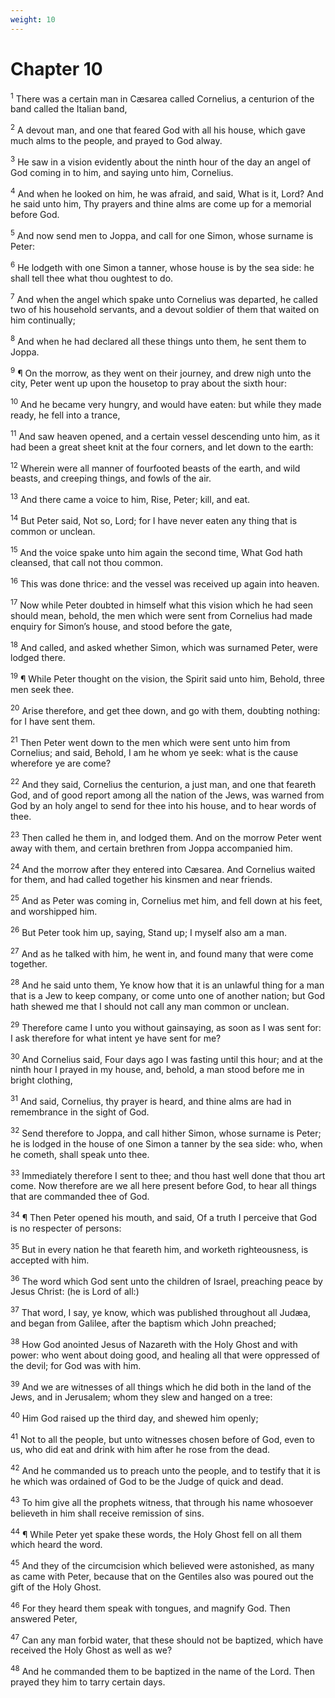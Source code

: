 ```yaml
---
weight: 10
---
```


# Chapter 10

<sup>1</sup> There was a certain man in Cæsarea called Cornelius, a centurion of the band called the Italian band, 

<sup>2</sup> A devout man, and one that feared God with all his house, which gave much alms to the people, and prayed to God alway. 

<sup>3</sup> He saw in a vision evidently about the ninth hour of the day an angel of God coming in to him, and saying unto him, Cornelius. 

<sup>4</sup> And when he looked on him, he was afraid, and said, What is it, Lord? And he said unto him, Thy prayers and thine alms are come up for a memorial before God. 

<sup>5</sup> And now send men to Joppa, and call for one Simon, whose surname is Peter: 

<sup>6</sup> He lodgeth with one Simon a tanner, whose house is by the sea side: he shall tell thee what thou oughtest to do. 

<sup>7</sup> And when the angel which spake unto Cornelius was departed, he called two of his household servants, and a devout soldier of them that waited on him continually; 

<sup>8</sup> And when he had declared all these things unto them, he sent them to Joppa. 

<sup>9</sup> ¶ On the morrow, as they went on their journey, and drew nigh unto the city, Peter went up upon the housetop to pray about the sixth hour: 

<sup>10</sup> And he became very hungry, and would have eaten: but while they made ready, he fell into a trance, 

<sup>11</sup> And saw heaven opened, and a certain vessel descending unto him, as it had been a great sheet knit at the four corners, and let down to the earth: 

<sup>12</sup> Wherein were all manner of fourfooted beasts of the earth, and wild beasts, and creeping things, and fowls of the air. 

<sup>13</sup> And there came a voice to him, Rise, Peter; kill, and eat. 

<sup>14</sup> But Peter said, Not so, Lord; for I have never eaten any thing that is common or unclean. 

<sup>15</sup> And the voice spake unto him again the second time, What God hath cleansed, that call not thou common. 

<sup>16</sup> This was done thrice: and the vessel was received up again into heaven. 

<sup>17</sup> Now while Peter doubted in himself what this vision which he had seen should mean, behold, the men which were sent from Cornelius had made enquiry for Simon’s house, and stood before the gate, 

<sup>18</sup> And called, and asked whether Simon, which was surnamed Peter, were lodged there. 

<sup>19</sup> ¶ While Peter thought on the vision, the Spirit said unto him, Behold, three men seek thee. 

<sup>20</sup> Arise therefore, and get thee down, and go with them, doubting nothing: for I have sent them. 

<sup>21</sup> Then Peter went down to the men which were sent unto him from Cornelius; and said, Behold, I am he whom ye seek: what is the cause wherefore ye are come? 

<sup>22</sup> And they said, Cornelius the centurion, a just man, and one that feareth God, and of good report among all the nation of the Jews, was warned from God by an holy angel to send for thee into his house, and to hear words of thee. 

<sup>23</sup> Then called he them in, and lodged them. And on the morrow Peter went away with them, and certain brethren from Joppa accompanied him. 

<sup>24</sup> And the morrow after they entered into Cæsarea. And Cornelius waited for them, and had called together his kinsmen and near friends. 

<sup>25</sup> And as Peter was coming in, Cornelius met him, and fell down at his feet, and worshipped him. 

<sup>26</sup> But Peter took him up, saying, Stand up; I myself also am a man. 

<sup>27</sup> And as he talked with him, he went in, and found many that were come together. 

<sup>28</sup> And he said unto them, Ye know how that it is an unlawful thing for a man that is a Jew to keep company, or come unto one of another nation; but God hath shewed me that I should not call any man common or unclean. 

<sup>29</sup> Therefore came I unto you without gainsaying, as soon as I was sent for: I ask therefore for what intent ye have sent for me? 

<sup>30</sup> And Cornelius said, Four days ago I was fasting until this hour; and at the ninth hour I prayed in my house, and, behold, a man stood before me in bright clothing, 

<sup>31</sup> And said, Cornelius, thy prayer is heard, and thine alms are had in remembrance in the sight of God. 

<sup>32</sup> Send therefore to Joppa, and call hither Simon, whose surname is Peter; he is lodged in the house of one Simon a tanner by the sea side: who, when he cometh, shall speak unto thee. 

<sup>33</sup> Immediately therefore I sent to thee; and thou hast well done that thou art come. Now therefore are we all here present before God, to hear all things that are commanded thee of God. 

<sup>34</sup> ¶ Then Peter opened his mouth, and said, Of a truth I perceive that God is no respecter of persons: 

<sup>35</sup> But in every nation he that feareth him, and worketh righteousness, is accepted with him. 

<sup>36</sup> The word which God sent unto the children of Israel, preaching peace by Jesus Christ: (he is Lord of all:) 

<sup>37</sup> That word, I say, ye know, which was published throughout all Judæa, and began from Galilee, after the baptism which John preached; 

<sup>38</sup> How God anointed Jesus of Nazareth with the Holy Ghost and with power: who went about doing good, and healing all that were oppressed of the devil; for God was with him. 

<sup>39</sup> And we are witnesses of all things which he did both in the land of the Jews, and in Jerusalem; whom they slew and hanged on a tree: 

<sup>40</sup> Him God raised up the third day, and shewed him openly; 

<sup>41</sup> Not to all the people, but unto witnesses chosen before of God, even to us, who did eat and drink with him after he rose from the dead. 

<sup>42</sup> And he commanded us to preach unto the people, and to testify that it is he which was ordained of God to be the Judge of quick and dead. 

<sup>43</sup> To him give all the prophets witness, that through his name whosoever believeth in him shall receive remission of sins. 

<sup>44</sup> ¶ While Peter yet spake these words, the Holy Ghost fell on all them which heard the word. 

<sup>45</sup> And they of the circumcision which believed were astonished, as many as came with Peter, because that on the Gentiles also was poured out the gift of the Holy Ghost. 

<sup>46</sup> For they heard them speak with tongues, and magnify God. Then answered Peter, 

<sup>47</sup> Can any man forbid water, that these should not be baptized, which have received the Holy Ghost as well as we? 

<sup>48</sup> And he commanded them to be baptized in the name of the Lord. Then prayed they him to tarry certain days. 


